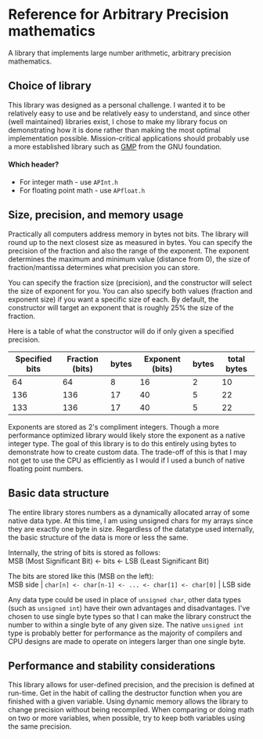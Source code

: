 # Reference for Arbitrary Precision mathematics

A library that implements large number arithmetic, arbitrary precision mathematics.

## Choice of library

This library was designed as a personal challenge. I wanted it to be relatively easy to use and be relatively easy to understand, and since other (well maintained) libraries exist, I chose to make my library focus on demonstrating how it is done rather than making the most optimal implementation possible. Mission-critical applications should probably use a more established library such as [GMP](https://gmplib.org/) from the GNU foundation.

#### Which header?

- For integer math - use `APInt.h`
- For floating point math - use `APfloat.h`

## Size, precision, and memory usage

Practically all computers address memory in bytes not bits. The library will round up to the next closest size as measured in bytes. You can specify the precision of the fraction and also the range of the exponent. The exponent determines the maximum and minimum value (distance from 0), the size of fraction/mantissa determines what precision you can store.

You can specify the fraction size (precision), and the constructor will select the size of exponent for you. You can also specify both values (fraction and exponent size) if you want a specific size of each. By default, the constructor will target an exponent that is roughly 25% the size of the fraction.

Here is a table of what the constructor will do if only given a specified precision.

| Specified bits | Fraction (bits) | bytes | Exponent (bits) | bytes | total bytes |
|----------------|-----------------|-------|-----------------|-------|-------------|
| 64             | 64              | 8     | 16              | 2     | 10          |
| 136            | 136             | 17    | 40              | 5     | 22          |
| 133            | 136             | 17    | 40              | 5     | 22          |

Exponents are stored as 2's compliment integers. Though a more performance optimized library would likely store the exponent as a native integer type. The goal of this library is to do this entirely using bytes to demonstrate how to create custom data. The trade-off of this is that I may not get to use the CPU as efficiently as I would if I used a bunch of native
floating point numbers.

## Basic data structure

The entire library stores numbers as a dynamically allocated array of some native data type. At this time, I am using unsigned chars for my arrays since they are exactly one byte in size. Regardless of the datatype used internally, the basic structure of the data is more or less the same.

Internally, the string of bits is stored as follows:  
MSB (Most Significant Bit) <- bits <- LSB (Least Significant Bit)

The bits are stored like this (MSB on the left):  
MSB side | ` char[n] <- char[n-1] <- ... <- char[1] <- char[0] ` | LSB side

Any data type could be used in place of `unsigned char`, other data types (such as `unsigned
int`) have their own advantages and disadvantages. I've chosen to use single byte types so
that I can make the library construct the number to within a single byte of any given size.
The native `unsigned int` type is probably better for performance as the majority of
compilers and CPU designs are made to operate on integers larger than one single byte.

## Performance and stability considerations

This library allows for user-defined precision, and the precision is defined at run-time. Get in the habit of calling the destructor function when you are finished with a given variable. Using dynamic memory allows the library to change precision without being recompiled. When comparing or doing math on two or more variables, when possible, try to keep both variables using the same precision.
